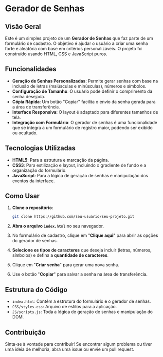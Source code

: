 # Gerador de Senhas

## Visão Geral

Este é um simples projeto de um **Gerador de Senhas** que faz parte de um formulário de cadastro. O objetivo é ajudar o usuário a criar uma senha forte e aleatória com base em critérios personalizáveis. O projeto foi construído usando HTML, CSS e JavaScript puros.

## Funcionalidades

  - **Geração de Senhas Personalizadas**: Permite gerar senhas com base na inclusão de letras (maiúsculas e minúsculas), números e símbolos.
  - **Configuração de Tamanho**: O usuário pode definir o comprimento da senha desejada.
  - **Cópia Rápida**: Um botão "Copiar" facilita o envio da senha gerada para a área de transferência.
  - **Interface Responsiva**: O layout é adaptado para diferentes tamanhos de tela.
  - **Integração com Formulário**: O gerador de senhas é uma funcionalidade que se integra a um formulário de registro maior, podendo ser exibido ou ocultado.

## Tecnologias Utilizadas

  - **HTML5**: Para a estrutura e marcação da página.
  - **CSS3**: Para estilização e layout, incluindo o gradiente de fundo e a organização do formulário.
  - **JavaScript**: Para a lógica de geração de senhas e manipulação dos eventos da interface.

## Como Usar

1.  **Clone o repositório**:

    ```bash
    git clone https://github.com/seu-usuario/seu-projeto.git
    ```

2.  **Abra o arquivo `index.html`** no seu navegador.

3.  No formulário de cadastro, clique em "**Clique aqui**" para abrir as opções do gerador de senhas.

4.  **Selecione os tipos de caracteres** que deseja incluir (letras, números, símbolos) e defina a **quantidade de caracteres**.

5.  Clique em "**Criar senha**" para gerar uma nova senha.

6.  Use o botão "**Copiar**" para salvar a senha na área de transferência.

## Estrutura do Código

  - `index.html`: Contém a estrutura do formulário e o gerador de senhas.
  - `CSS/styles.css`: Arquivo de estilos para a aplicação.
  - `JS/scripts.js`: Toda a lógica de geração de senhas e manipulação do DOM.

## Contribuição

Sinta-se à vontade para contribuir\! Se encontrar algum problema ou tiver uma ideia de melhoria, abra uma issue ou envie um pull request.
